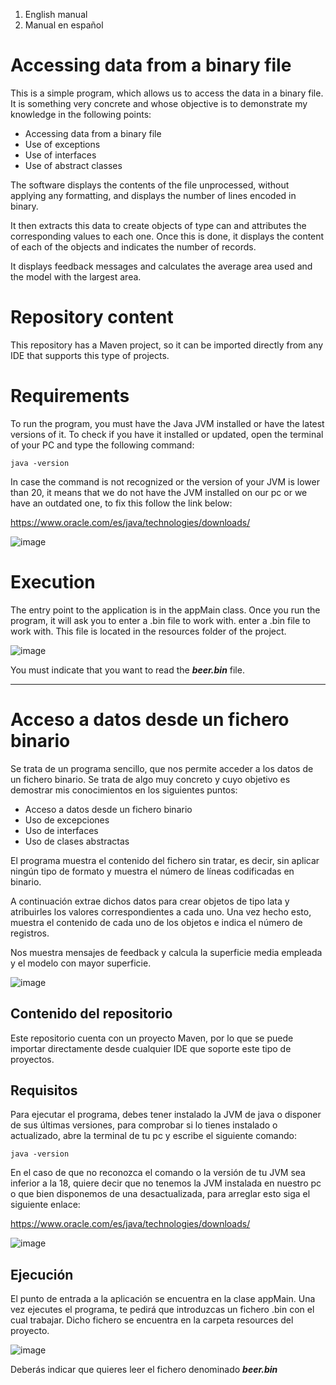 1. English manual
2. Manual en español

# Accessing data from a binary file

This is a simple program, which allows us to access the data in a binary file. It is something very concrete and whose objective is to demonstrate my knowledge in the following points:

- Accessing data from a binary file
- Use of exceptions
- Use of interfaces
- Use of abstract classes

The software displays the contents of the file unprocessed, without applying any formatting, and displays the number of lines encoded in binary.

It then extracts this data to create objects of type can and attributes the corresponding values to each one. Once this is done, it displays the content of each of the objects and indicates the number of records.

It displays feedback messages and calculates the average area used and the model with the largest area.

# Repository content

This repository has a Maven project, so it can be imported directly from any IDE that supports this type of projects.

# Requirements

To run the program, you must have the Java JVM installed or have the latest versions of it. To check if you have it installed or updated, open the terminal of your PC and type the following command:

```
java -version
```

In case the command is not recognized or the version of your JVM is lower than 20, it means that we do not have the JVM installed on our pc or we have an outdated one, to fix this follow the link below:

https://www.oracle.com/es/java/technologies/downloads/

![image](https://user-images.githubusercontent.com/110684532/230032068-d0c2d320-e0d0-463f-bfc0-ec7040409c21.png)

# Execution

The entry point to the application is in the appMain class. Once you run the program, it will ask you to enter a .bin file to work with. enter a .bin file to work with. This file is located in the resources folder of the project.

![image](https://github.com/idevcm/4InRowGame/assets/110684532/5b23ce2c-35d5-444b-b5d0-b3fa91813172)

You must indicate that you want to read the ***beer.bin*** file.

----------------------------------------------------------------------------------------------

# Acceso a datos desde un fichero binario

Se trata de un programa sencillo, que nos permite acceder a los datos de un fichero binario. Se trata de algo muy concreto y cuyo objetivo es demostrar mis conocimientos en los siguientes puntos:

- Acceso a datos desde un fichero binario
- Uso de excepciones
- Uso de interfaces
- Uso de clases abstractas

El programa muestra el contenido del fichero sin tratar, es decir, sin aplicar ningún tipo de formato y muestra el número de líneas codificadas en binario.

A continuación extrae dichos datos para crear objetos de tipo lata y atribuirles los valores correspondientes a cada uno. Una vez hecho esto, muestra el contenido de cada uno de los objetos e indica el número de registros.

Nos muestra mensajes de feedback y calcula la superficie media empleada y el modelo con mayor superficie.

![image](https://github.com/idevcm/4InRowGame/assets/110684532/d6f3d833-7fc6-4342-9d81-c0dffeb429c4)

## Contenido del repositorio

Este repositorio cuenta con un proyecto Maven, por lo que se puede importar directamente desde cualquier IDE que soporte
este tipo de proyectos.

## Requisitos

Para ejecutar el programa, debes tener instalado la JVM de java o disponer de sus últimas versiones, para comprobar si lo tienes instalado o actualizado, abre la terminal de tu pc y escribe el siguiente comando:

```
java -version
```

En el caso de que no reconozca el comando o la versión de tu JVM sea inferior a la 18, quiere decir que no tenemos la JVM instalada en nuestro pc o que bien disponemos de una desactualizada, para arreglar esto siga el siguiente enlace:

https://www.oracle.com/es/java/technologies/downloads/

![image](https://user-images.githubusercontent.com/110684532/230032068-d0c2d320-e0d0-463f-bfc0-ec7040409c21.png)

## Ejecución

El punto de entrada a la aplicación se encuentra en la clase appMain. Una vez ejecutes el programa, te pedirá que introduzcas un fichero .bin con el cual trabajar. Dicho fichero se encuentra en la carpeta resources del proyecto.

![image](https://github.com/idevcm/4InRowGame/assets/110684532/5b23ce2c-35d5-444b-b5d0-b3fa91813172)

Deberás indicar que quieres leer el fichero denominado ***beer.bin***

